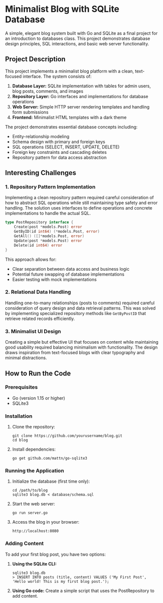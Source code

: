# Minimalist Blog with SQLite Database

A simple, elegant blog system built with Go and SQLite as a final project for an introduction to databases class. This project demonstrates database design principles, SQL interactions, and basic web server functionality.

## Project Description

This project implements a minimalist blog platform with a clean, text-focused interface. The system consists of:

1. **Database Layer:** SQLite implementation with tables for admin users, blog posts, comments, and images
2. **Repository Layer:** Go interfaces and implementations for database operations
3. **Web Server:** Simple HTTP server rendering templates and handling form submissions
4. **Frontend:** Minimalist HTML templates with a dark theme

The project demonstrates essential database concepts including:
- Entity-relationship modeling
- Schema design with primary and foreign keys
- SQL operations (SELECT, INSERT, UPDATE, DELETE)
- Foreign key constraints and cascading deletes
- Repository pattern for data access abstraction

## Interesting Challenges

### 1. Repository Pattern Implementation

Implementing a clean repository pattern required careful consideration of how to abstract SQL operations while still maintaining type safety and error handling. The solution uses interfaces to define operations and concrete implementations to handle the actual SQL.

```go
type PostRepository interface {
    Create(post *models.Post) error
    GetByID(id int64) (*models.Post, error)
    GetAll() ([]*models.Post, error)
    Update(post *models.Post) error
    Delete(id int64) error
}
```

This approach allows for:
- Clear separation between data access and business logic
- Potential future swapping of database implementations
- Easier testing with mock implementations

### 2. Relational Data Handling

Handling one-to-many relationships (posts to comments) required careful consideration of query design and data retrieval patterns. This was solved by implementing specialized repository methods like `GetByPostID` that retrieve related records efficiently.

### 3. Minimalist UI Design

Creating a simple but effective UI that focuses on content while maintaining good usability required balancing minimalism with functionality. The design draws inspiration from text-focused blogs with clear typography and minimal distractions.

## How to Run the Code

### Prerequisites

- Go (version 1.15 or higher)
- SQLite3

### Installation

1. Clone the repository:
   ```
   git clone https://github.com/yourusername/blog.git
   cd blog
   ```

2. Install dependencies:
   ```
   go get github.com/mattn/go-sqlite3
   ```

### Running the Application

1. Initialize the database (first time only):
   ```
   cd /path/to/blog
   sqlite3 blog.db < database/schema.sql
   ```

2. Start the web server:
   ```
   go run server.go
   ```

3. Access the blog in your browser:
   ```
   http://localhost:8080
   ```

### Adding Content

To add your first blog post, you have two options:

1. **Using the SQLite CLI:**
   ```
   sqlite3 blog.db
   > INSERT INTO posts (title, content) VALUES ('My First Post', 'Hello world! This is my first blog post.');
   ```

2. **Using Go code:**
   Create a simple script that uses the PostRepository to add content.